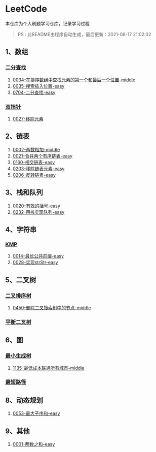 # LeetCode
本仓库为个人刷题学习仓库，记录学习过程

> PS : 此README由程序自动生成，最后更新：2021-08-17 21:02:02
## 1、数组
### [二分查找](https://github.com/SukiEva/AlgorithmLearning/tree/master/01数组/二分查找)
1. [0034-在排序数组中查找元素的第一个和最后一个位置-middle](./01数组/二分查找/0034-在排序数组中查找元素的第一个和最后一个位置-middle.cpp)
2. [0035-搜索插入位置-easy](./01数组/二分查找/0035-搜索插入位置-easy.cpp)
3. [0704-二分查找-easy](./01数组/二分查找/0704-二分查找-easy.cpp)
### [双指针](https://github.com/SukiEva/AlgorithmLearning/tree/master/01数组/双指针)
1. [0027-移除元素](./01数组/双指针/0027-移除元素.cpp)
## 2、链表
1. [0002-两数相加-middle](./02链表/0002-两数相加-middle.cpp)
2. [0021-合并两个有序链表-easy](./02链表/0021-合并两个有序链表-easy.cpp)
3. [0160-相交链表-easy](./02链表/0160-相交链表-easy.cpp)
4. [0203-移除链表元素-easy](./02链表/0203-移除链表元素-easy.cpp)
5. [0206-反转链表-easy](./02链表/0206-反转链表-easy.cpp)
## 3、栈和队列
1. [0020-有效的括号-easy](./03栈和队列/0020-有效的括号-easy.cpp)
2. [0232-用栈实现队列-easy](./03栈和队列/0232-用栈实现队列-easy.cpp)
## 4、字符串
### [KMP](https://github.com/SukiEva/AlgorithmLearning/tree/master/04字符串/KMP)
1. [0014-最长公共前缀-easy](./04字符串/KMP/0014-最长公共前缀-easy.cpp)
2. [0028-实现strStr-easy](./04字符串/KMP/0028-实现strStr-easy.cpp)
## 5、二叉树
### [二叉排序树](https://github.com/SukiEva/AlgorithmLearning/tree/master/05二叉树/二叉排序树)
1. [0450-删除二叉搜索树中的节点-middle](./05二叉树/二叉排序树/0450-删除二叉搜索树中的节点-middle.cpp)
### [平衡二叉树](https://github.com/SukiEva/AlgorithmLearning/tree/master/05二叉树/平衡二叉树)
## 6、图
### [最小生成树](https://github.com/SukiEva/AlgorithmLearning/tree/master/06图/最小生成树)
1. [1135-最低成本联通所有城市-middle](./06图/最小生成树/1135-最低成本联通所有城市-middle.cpp)
### [最短路径](https://github.com/SukiEva/AlgorithmLearning/tree/master/06图/最短路径)
## 8、动态规划
1. [0053-最大子序和-easy](./08动态规划/0053-最大子序和-easy.cpp)
## 9、其他
1. [0001-两数之和-easy](./09其他/0001-两数之和-easy.cpp)
